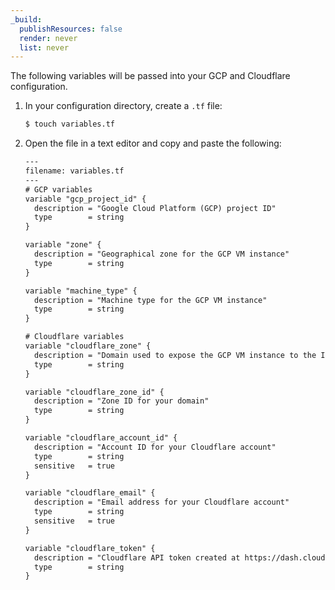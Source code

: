 ```yaml
---
_build:
  publishResources: false
  render: never
  list: never
---
```


The following variables will be passed into your GCP and Cloudflare configuration.

1. In your configuration directory, create a `.tf` file:

    ```sh
    $ touch variables.tf
    ```

2. Open the file in a text editor and copy and paste the following:

    ```txt
    ---
    filename: variables.tf
    ---
    # GCP variables
    variable "gcp_project_id" {
      description = "Google Cloud Platform (GCP) project ID"
      type        = string
    }

    variable "zone" {
      description = "Geographical zone for the GCP VM instance"
      type        = string
    }

    variable "machine_type" {
      description = "Machine type for the GCP VM instance"
      type        = string
    }

    # Cloudflare variables
    variable "cloudflare_zone" {
      description = "Domain used to expose the GCP VM instance to the Internet"
      type        = string
    }

    variable "cloudflare_zone_id" {
      description = "Zone ID for your domain"
      type        = string
    }

    variable "cloudflare_account_id" {
      description = "Account ID for your Cloudflare account"
      type        = string
      sensitive   = true
    }

    variable "cloudflare_email" {
      description = "Email address for your Cloudflare account"
      type        = string
      sensitive   = true
    }

    variable "cloudflare_token" {
      description = "Cloudflare API token created at https://dash.cloudflare.com/profile/api-tokens"
      type        = string
    }
    ```